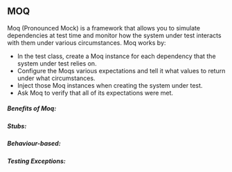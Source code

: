 ## MOQ



Moq (Pronounced Mock) is a framework that allows you to simulate dependencies at test time and monitor how the system under test interacts with them under various circumstances. Moq works by:

- In the test class, create a Moq instance for each dependency that the system under test relies on.
- Configure the Moqs various expectations and tell it what values to return under what circumstances.
- Inject those Moq instances when creating the system under test.
- Ask Moq to verify that all of its expectations were met.

##### Benefits of Moq:



##### Stubs:



##### Behaviour-based:



##### Testing Exceptions:

